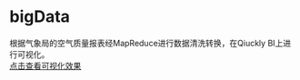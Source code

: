 # bigData

根据气象局的空气质量报表经MapReduce进行数据清洗转换，在Qiuckly BI上进行可视化。</br>
<a href="https://das.base.shuju.aliyun.com/token3rd/dashboard/view/pc.htm?pageId=056144cf-e9ef-4f2d-ae7f-2eb1f1506b03&accessToken=a1a0b884352af5f93aef53010c8d147a">点击查看可视化效果</a>

